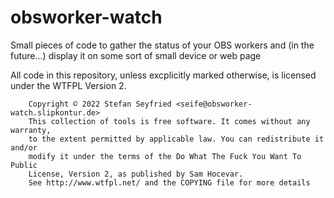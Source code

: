 # obsworker-watch

Small pieces of code to gather the status of your OBS workers and (in the future...) display it on some sort of small device or web page

All code in this repository, unless excplicitly marked otherwise, is licensed under the WTFPL Version 2.

```
    Copyright © 2022 Stefan Seyfried <seife@obsworker-watch.slipkontur.de>
    This collection of tools is free software. It comes without any warranty,
    to the extent permitted by applicable law. You can redistribute it and/or
    modify it under the terms of the Do What The Fuck You Want To Public
    License, Version 2, as published by Sam Hocevar.
    See http://www.wtfpl.net/ and the COPYING file for more details
```
